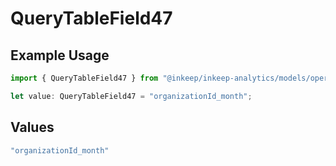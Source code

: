 # QueryTableField47

## Example Usage

```typescript
import { QueryTableField47 } from "@inkeep/inkeep-analytics/models/operations";

let value: QueryTableField47 = "organizationId_month";
```

## Values

```typescript
"organizationId_month"
```